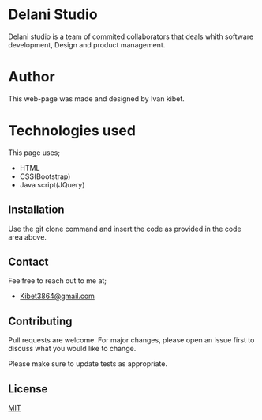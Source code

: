 # Delani Studio

Delani studio is a team of commited collaborators that deals whith software development, Design and product management.

# Author

This web-page was made and designed by Ivan kibet.

# Technologies used

This page uses;
* HTML
* CSS(Bootstrap)
* Java script(JQuery)

## Installation

Use the git clone command and insert the code as provided in the code area above.

## Contact
Feelfree to reach out to me at;
* Kibet3864@gmail.com

## Contributing
Pull requests are welcome. For major changes, please open an issue first to discuss what you would like to change.

Please make sure to update tests as appropriate.

## License
[MIT](https://choosealicense.com/licenses/mit/)